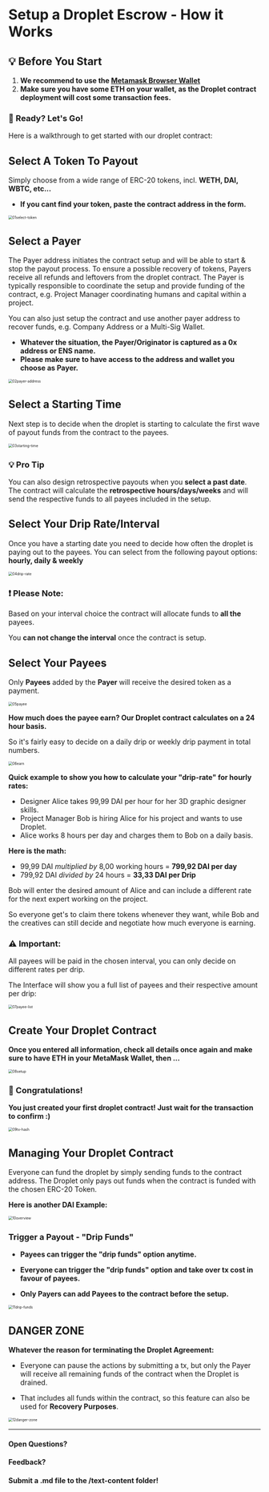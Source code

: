 # Setup a Droplet Escrow - How it Works



##  :bulb: Before You Start

1. **We recommend to use the [Metamask Browser Wallet](https://metamask.io/)**
2. **Make sure you have some ETH on your wallet, as the Droplet contract deployment will cost some transaction fees.**



### 🥑 Ready? Let's Go!

Here is a walkthrough to get started with our droplet contract:



## Select A Token To Payout

Simply choose from a wide range of ERC-20 tokens, incl. **WETH, DAI, WBTC, etc...**

* **If you cant find your token, paste the contract address in the form.**

<img src="assets/01select-token.png" alt="01select-token" style="zoom:50%;" />



## Select a Payer

The Payer address initiates the contract setup and will be able to start & stop the payout process. To ensure a possible recovery of tokens, Payers receive all refunds and leftovers from the droplet contract. The Payer is typically responsible to coordinate the setup and provide funding of the contract, e.g. Project Manager coordinating humans and capital within a project.

You can also just setup the contract and use another payer address to recover funds, e.g. Company Address or a Multi-Sig Wallet.

* **Whatever the situation, the Payer/Originator is captured as a 0x address or ENS name.** 
* **Please make sure to have access to the address and wallet you choose as Payer.**

<img src="assets/02payer-address.png" alt="02payer-address" style="zoom:50%;" />



## Select a Starting Time

Next step is to decide when the droplet is starting to calculate the first wave of payout funds from the contract to the payees.

<img src="assets/03starting-time.png" alt="03starting-time" style="zoom:50%;" />



### :bulb: Pro Tip

You can also design retrospective payouts when you **select a past date**. The contract will calculate the **retrospective hours/days/weeks** and will send the respective funds to all payees included in the setup.



## Select Your Drip Rate/Interval

Once you have a starting date you need to decide how often the droplet is paying out to the payees. You can select from the following payout options: **hourly, daily & weekly**

<img src="assets/04drip-rate.png" alt="04drip-rate" style="zoom:50%;" />



### :exclamation: Please Note:

Based on your interval choice the contract will allocate funds to **all the** payees.

You **can not change the interval** once the contract is setup.



## Select Your Payees

Only **Payees** added by the **Payer** will receive the desired token as a payment.

<img src="assets/05payee.png" alt="05payee" style="zoom:50%;" />



**How much does the payee earn? Our Droplet contract calculates on a 24 hour basis.**

So it's fairly easy to decide on a daily drip or weekly drip payment in total numbers.

<img src="assets/06earn.png" alt="06earn" style="zoom:50%;" />



**Quick example to show you how to calculate your "drip-rate" for hourly rates:**

* Designer Alice takes 99,99 DAI per hour for her 3D graphic designer skills.
* Project Manager Bob is hiring Alice for his project and wants to use Droplet.
* Alice works 8 hours per day and charges them to Bob on a daily basis.



**Here is the math:**

*   99,99 DAI *multiplied by* 8,00 working hours = **799,92 DAI per day**
* 799,92 DAI *divided by* 24 hours = **33,33 DAI per Drip**



Bob will enter the desired amount of Alice and can include a different rate for the next expert working on the project.

So everyone get's to claim there tokens whenever they want, while Bob and the creatives can still decide and negotiate how much everyone is earning.



### :warning: Important:

All payees will be paid in the chosen interval, you can only decide on different rates per drip.

The Interface will show you a full list of payees and their respective amount per drip:

<img src="assets/07payee-list.png" alt="07payee-list" style="zoom:50%;" />



## Create Your Droplet Contract

**Once you entered all information, check all details once again and make sure to have ETH in your MetaMask Wallet, then ...**

<img src="assets/08setup.png" alt="08setup" style="zoom:50%;" />



### 🎉 Congratulations!

**You just created your first droplet contract! Just wait for the transaction to confirm :)**

<img src="assets/09tx-hash.png" alt="09tx-hash" style="zoom:50%;" />



## Managing Your Droplet Contract

Everyone can fund the droplet by simply sending funds to the contract address. The Droplet only pays out funds when the contract is funded with the chosen ERC-20 Token.

**Here is another DAI Example:**

<img src="assets/10overview.png" alt="10overview" style="zoom:50%;" />



### Trigger a Payout - "Drip Funds"

+ **Payees can trigger the "drip funds" option anytime.**

+ **Everyone can trigger the "drip funds" option and take over tx cost in favour of payees.**

+ **Only Payers can add Payees to the contract before the setup.**

<img src="assets/11drip-funds.png" alt="11drip-funds" style="zoom:50%;" />





## DANGER ZONE

**Whatever the reason for terminating the Droplet Agreement:**

* Everyone can pause the actions by submitting a tx, but only the Payer will receive all remaining funds of the contract when the Droplet is drained.

* That includes all funds within the contract, so this feature can also be used for **Recovery Purposes**.

<img src="assets/12danger-zone.png" alt="12danger-zone" style="zoom:50%;" />

____

#### Open Questions?

#### Feedback?

#### Submit a .md file to the /text-content folder!